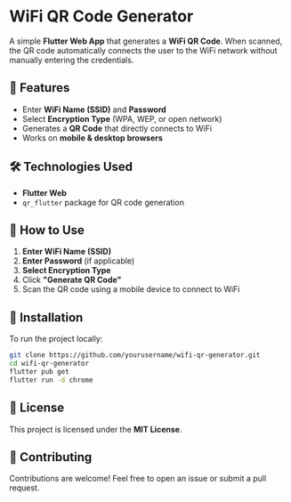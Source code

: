 # WiFi QR Code Generator

A simple **Flutter Web App** that generates a **WiFi QR Code**. When scanned, the QR code automatically connects the user to the WiFi network without manually entering the credentials.

## 🚀 Features
- Enter **WiFi Name (SSID)** and **Password**
- Select **Encryption Type** (WPA, WEP, or open network)
- Generates a **QR Code** that directly connects to WiFi
- Works on **mobile & desktop browsers**


## 🛠️ Technologies Used
- **Flutter Web**
- `qr_flutter` package for QR code generation

## 🎯 How to Use
1. **Enter WiFi Name (SSID)**
2. **Enter Password** (if applicable)
3. **Select Encryption Type**
4. Click **"Generate QR Code"**
5. Scan the QR code using a mobile device to connect to WiFi

## 🔧 Installation
To run the project locally:

```sh
git clone https://github.com/yourusername/wifi-qr-generator.git
cd wifi-qr-generator
flutter pub get
flutter run -d chrome
```
## 📄 License
This project is licensed under the **MIT License**.

## 🙌 Contributing
Contributions are welcome! Feel free to open an issue or submit a pull request.



